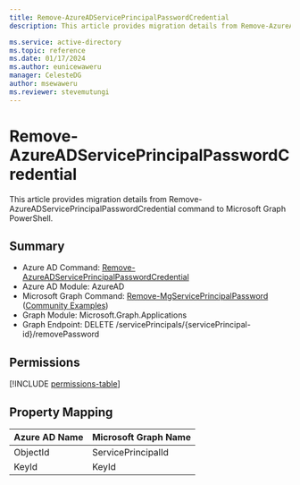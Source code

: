 ```yaml
---
title: Remove-AzureADServicePrincipalPasswordCredential
description: This article provides migration details from Remove-AzureADServicePrincipalPasswordCredential command to Microsoft Graph PowerShell.

ms.service: active-directory
ms.topic: reference
ms.date: 01/17/2024
ms.author: eunicewaweru
manager: CelesteDG
author: msewaweru
ms.reviewer: stevemutungi
---
```


# Remove-AzureADServicePrincipalPasswordCredential

This article provides migration details from Remove-AzureADServicePrincipalPasswordCredential command to Microsoft Graph PowerShell.

## Summary

+ Azure AD Command: [Remove-AzureADServicePrincipalPasswordCredential](/powershell/module/azuread/remove-azureadserviceprincipalpasswordcredential)
+ Azure AD Module: AzureAD
+ Microsoft Graph Command: [Remove-MgServicePrincipalPassword](/powershell/module/microsoft.graph.applications/remove-mgserviceprincipalpassword) ([Community Examples](https://github.com/orgs/msgraph/discussions?discussions_q=Remove-MgServicePrincipalPassword))
+ Graph Module: Microsoft.Graph.Applications
+ Graph Endpoint:  DELETE /servicePrincipals/{servicePrincipal-id}/removePassword

## Permissions

[!INCLUDE [permissions-table](~/graphref/api-reference/v1.0/includes/permissions/permissions/serviceprincipal-removepassword-permissions.md)]

## Property Mapping

|Azure AD Name|Microsoft Graph Name|
|---|---|
|ObjectId|ServicePrincipalId|
|KeyId|KeyId|